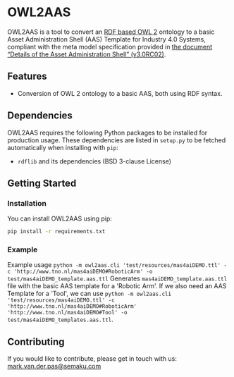 # OWL2AAS

OWL2AAS is a tool to convert an [RDF based OWL 2](https://www.w3.org/TR/2012/REC-owl2-rdf-based-semantics-20121211/) ontology to a basic Asset Administration Shell (AAS) Template for Industry 4.0 Systems,
compliant with the meta model specification provided in
[the document “Details of the Asset Administration Shell” (v3.0RC02)](https://https://www.plattform-i40.de/IP/Redaktion/EN/Downloads/Publikation/Details_of_the_Asset_Administration_Shell_Part1_V3.html).


## Features

* Conversion of OWL 2 ontology to a basic AAS, both using RDF syntax.


<!-- ### Project Structure -->


<!-- ## License -->


## Dependencies

OWL2AAS requires the following Python packages to be installed for production usage. These dependencies are listed in
`setup.py` to be fetched automatically when installing with `pip`:
* `rdflib` and its dependencies (BSD 3-clause License)


## Getting Started

### Installation

You can install OWL2AAS using pip:

```bash
pip install -r requirements.txt
```


### Example

Example usage `python -m owl2aas.cli 'test/resources/mas4aiDEMO.ttl' -c 'http://www.tno.nl/mas4aiDEMO#RoboticArm' -o test/mas4aiDEMO_template.aas.ttl`
Generates `mas4aiDEMO_template.aas.ttl` file with the basic AAS template for a 'Robotic Arm'.
If we also need an AAS Template for a 'Tool', we can use `python -m owl2aas.cli 'test/resources/mas4aiDEMO.ttl' -c 'http://www.tno.nl/mas4aiDEMO#RoboticArm' 'http://www.tno.nl/mas4aiDEMO#Tool' -o test/mas4aiDEMO_templates.aas.ttl`.


## Contributing

If you would like to contribute, please get in touch with us: mark.van.der.pas@semaku.com


<!-- ### Codestyle and Testing

Our code follows the [PEP 8 -- Style Guide for Python Code](https://www.python.org/dev/peps/pep-0008/).
Additionally, we use [PEP 484 -- Type Hints](https://www.python.org/dev/peps/pep-0484/) throughout the code to enable type checking the code.


### Contribute Code/Patches

TBD -->